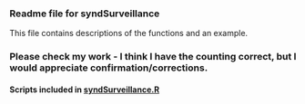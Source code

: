 ### Readme file for syndSurveillance
This file contains descriptions of the functions and an example.

### Please check my work - I think I have the counting correct, but I would appreciate confirmation/corrections.

#### Scripts included in [syndSurveillance.R]()
